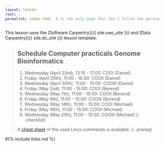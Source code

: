 ```yaml
---
layout: lesson
root: .
permalink: index.html  # Is the only page that don't follow the partner /:path/index.html
---
```


This lesson uses the [Software Carpentry]({{ site.swc_site }}) and [Data Carpentry]({{ site.dc_site }}) lesson template.


> ## Schedule Computer practicals Genome Bioinformatics
>
> 1.  Wednesday (April 23rd), 13:15 - 17:00: COOI (Daniel)
> 2.  Friday (April 25th), 11:00 - 15:00: COOII (Daniel)
> 3.  Wednesday (April 30th), 11:00 - 15:00: COOIII (Daniel)
> 4.  Friday (May 2nd), 11:00 - 15:00: COOI (Berend)
> 5.  Wednesday (May 7th), 11:00 - 15:00: COOII (Berend)
> 6.  Friday (May 9th), 11:00 - 15:00: COOIII (Berend)
> 7.  Wednesday (May 14th), 11:00 - 15:00: COOI (Michael)
> 8.  Friday (May 16th), 11:00 - 15:00: COOII (Michael)
> 9.  Wednesday (May 21th), 11:00 - 15:00: COOIII (Michael)
{: .checklist}

> A [cheat sheet](files/cheatsheet.pdf) of the used Linux commands is available.
{: .prereq}


#{% include links.md %}
